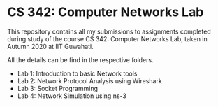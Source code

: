 # CS 342: Computer Networks Lab

This repository contains all my submissions to assignments completed during study of the course CS 342: Computer Networks Lab, taken in Autumn 2020 at IIT Guwahati.

All the details can be find in the respective folders.

* Lab 1: Introduction to basic Network tools
* Lab 2: Network Protocol Analysis using Wireshark
* Lab 3: Socket Programming
* Lab 4: Network Simulation using ns-3
